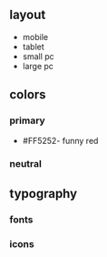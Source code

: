 ## layout
 - mobile
 - tablet
 - small pc
 - large pc

## colors
 ### primary
 - #FF5252- funny red
 ### neutral

## typography
 ### fonts
 ### icons